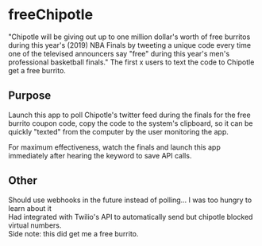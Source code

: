 # freeChipotle
"Chipotle will be giving out up to one million dollar's worth of free burritos during this year's (2019) NBA Finals by tweeting a unique code every time one of the televised announcers say "free" during this year's men's professional basketball finals." The first x users to text the code to Chipotle get a free burrito. 

## Purpose
Launch this app to poll Chipotle's twitter feed during the finals for the free burrito coupon code, copy the code to the system's clipboard, so it can be quickly "texted" from the computer by the user monitoring the app.

For maximum effectiveness, watch the finals and launch this app immediately after hearing the keyword to save API calls. 

## Other
Should use webhooks in the future instead of polling... I was too hungry to learn about it  
Had integrated with Twilio's API to automatically send  but chipotle blocked virtual numbers.   
Side note: this did get me a free burrito. 
